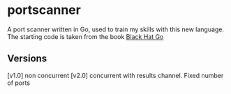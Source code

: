# portscanner

A port scanner written in Go, used to train my skills with this new language. The starting code is taken from the book [Black Hat Go](https://www.amazon.com/Black-Hat-Go-Programming-Pentesters/dp/1593278659)

## Versions

[v1.0] non concurrent
[v2.0] concurrent with results channel. Fixed number of ports